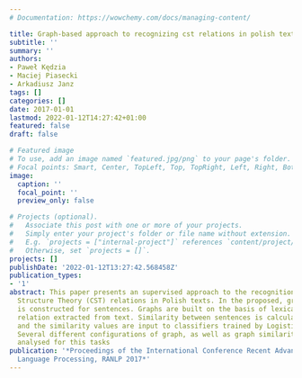 ```yaml
---
# Documentation: https://wowchemy.com/docs/managing-content/

title: Graph-based approach to recognizing cst relations in polish texts
subtitle: ''
summary: ''
authors:
- Paweł Kędzia
- Maciej Piasecki
- Arkadiusz Janz
tags: []
categories: []
date: 2017-01-01
lastmod: 2022-01-12T14:27:42+01:00
featured: false
draft: false

# Featured image
# To use, add an image named `featured.jpg/png` to your page's folder.
# Focal points: Smart, Center, TopLeft, Top, TopRight, Left, Right, BottomLeft, Bottom, BottomRight.
image:
  caption: ''
  focal_point: ''
  preview_only: false

# Projects (optional).
#   Associate this post with one or more of your projects.
#   Simply enter your project's folder or file name without extension.
#   E.g. `projects = ["internal-project"]` references `content/project/deep-learning/index.md`.
#   Otherwise, set `projects = []`.
projects: []
publishDate: '2022-01-12T13:27:42.568458Z'
publication_types:
- '1'
abstract: This paper presents an supervised approach to the recognition of Cross-document
  Structure Theory (CST) relations in Polish texts. In the proposed, graph-based representation
  is constructed for sentences. Graphs are built on the basis of lexicalised syntactic-semantic
  relation extracted from text. Similarity between sentences is calculated from graph,
  and the similarity values are input to classifiers trained by Logistic Model Tree.
  Several different configurations of graph, as well as graph similarity methods were
  analysed for this tasks
publication: '*Proceedings of the International Conference Recent Advances in Natural
  Language Processing, RANLP 2017*'
---
```

